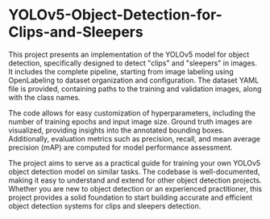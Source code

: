 # YOLOv5-Object-Detection-for-Clips-and-Sleepers
This project presents an implementation of the YOLOv5 model for object detection, specifically designed to detect "clips" and "sleepers" in images. It includes the complete pipeline, starting from image labeling using OpenLabeling to dataset organization and configuration. The dataset YAML file is provided, containing paths to the training and validation images, along with the class names.

The code allows for easy customization of hyperparameters, including the number of training epochs and input image size. Ground truth images are visualized, providing insights into the annotated bounding boxes. Additionally, evaluation metrics such as precision, recall, and mean average precision (mAP) are computed for model performance assessment.

The project aims to serve as a practical guide for training your own YOLOv5 object detection model on similar tasks. The codebase is well-documented, making it easy to understand and extend for other object detection projects. Whether you are new to object detection or an experienced practitioner, this project provides a solid foundation to start building accurate and efficient object detection systems for clips and sleepers detection.

